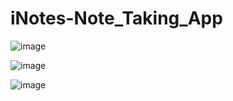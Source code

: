 # iNotes-Note_Taking_App

![image](https://github.com/user-attachments/assets/f0615e5a-dee9-4f76-9bb7-2ebcdfc16575)

![image](https://github.com/user-attachments/assets/be12ddc6-06c4-405c-a8fe-7bfd23a8a6b1)

![image](https://github.com/user-attachments/assets/3084a5a7-f3f2-43b1-9e7d-4554159d2223)

